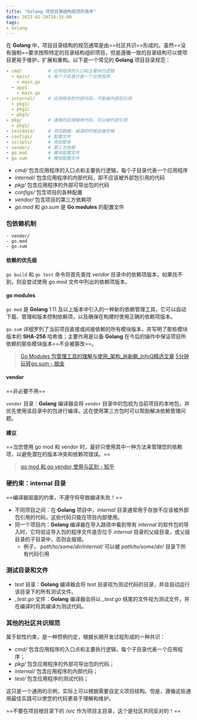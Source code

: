 ```yaml
---
title: "Golang 项目目录结构规范的思考"
date: 2023-02-20T16:35:00
tags:
- Golang
---
```


在 **Golang** 中，项目目录结构的规范通常是由==社区共识==形成的。虽然==没有强制==要求按照特定的目录结构组织项目，但是遵循一致的目录结构可以使项目更易于维护、扩展和重构。以下是一个常见的 **Golang** 项目目录规范：

```yaml
- cmd/          # 应用程序的入口和主要执行逻辑
  - main/       # 每个子目录代表一个应用程序
    - main.go
  - app1
    - main.go
- internal/     # 应用程序的内部代码，不能被外部包引用
  - pkg1/
  - pkg2/
  - pkg3/
- pkg/          # 通用的应用程序代码，可以被外部引用
  - pkg1/
- testdata/     # 测试数据，编译的时候会被忽略   
- configs/      # 配置文件
- scripts/      # 项目脚本
- vendor/       # 第三方依赖
- go.mod        # 模块配置文件
- go.sum        # 模块配置文件
```

-   *cmd/* 包含应用程序的入口点和主要执行逻辑，每个子目录代表一个应用程序
-   *internal/* 包含应用程序的内部代码，即不应该被外部包引用的代码
-   *pkg/* 包含应用程序的外部可导出包的代码
-  *configs/* 包含项目的各种配置
-   *vendor/* 包含项目的第三方依赖项
-   *go.mod* 和 *go.sum* 是 **Go modules** 的配置文件

### 包依赖机制

```
- vendor/
- go.mod
- go.sum
```

#### 依赖的优先级

`go build` 和 `go test` 命令将首先查找 *vendor* 目录中的依赖项版本，如果找不到，则会尝试使用 *go.mod* 文件中列出的依赖项版本。

#### go modules

`go mod` 是 **Golang** 1.11 及以上版本中引入的一种新的依赖管理工具，它可以自动下载、管理和版本控制依赖项，以及确保在构建时使用正确的依赖项版本。

`go.sum` 详细罗列了当前项目直接或间接依赖的所有模块版本，并写明了那些模块版本的 **SHA-256** 哈希值；主要作用是以备 **Golang** 在今后的操作中保证项目所依赖的那些模块版本==不会被篡改==。

> [Go Modules 包管理工具的理解与使用_架构_尚新鹏_InfoQ精选文章](https://www.infoq.cn/article/xyjhjja87y7pvu1iwhz3)
> [5分钟玩转go.sum - 掘金](https://juejin.cn/post/7158069082439286791)

#### vendor

==非必要不用==

`vendor` 目录：**Golang** 编译器会将 `vendor` 目录中的包视为当前项目的本地包，并优先使用该目录中的包进行编译。这在使用第三方包时可以帮助解决依赖管理问题。

#### 建议

==当您使用 go mod 和 vendor 时，最好只使用其中一种方法来管理您的依赖项，以避免潜在的版本冲突和依赖项错误。==

> [go mod 和 go vendor 使用与区别 - 知乎](https://zhuanlan.zhihu.com/p/374044583)

### 硬约束：internal 目录

==编译器层面的约束，不遵守将导致编译失败！==

- 不同项目之间：在 **Golang** 项目中，*internal* 目录通常用于存放不应该被外部包引用的代码，这些代码只能在项目内部使用。 
- 同一个项目内：**Golang** 编译器在导入路径中看到带有 *internal* 的软件包的导入时，它将验证导入包的程序文件是否位于 *internal* 目录的父级目录，或父级目录的子目录中，否则会报错。
	- 例子， *path/to/some/dir/internal/* 可以被 *path/to/some/dir/* 目录下所有代码引用

### 测试目录和文件

-   *test* 目录：**Golang** 编译器会将 *test* 目录视为测试代码的目录，并会自动运行该目录下的所有测试文件。
-   *_test.go* 文件：**Golang** 编译器会将以 *_test.go* 结尾的文件视为测试文件，并在编译时将其编译为测试代码。

### 其他的社区共识规范

属于软性约束，是一种惯例约定，根据长期开发过程形成的一种共识：
- *cmd/* 包含应用程序的入口点和主要执行逻辑，每个子目录代表一个应用程序；
- *pkg/* 包含应用程序的外部可导出包的代码；
- *internal/* 包含应用程序的内部代码；
- *test/* 包含应用程序的测试代码；

这只是一个通用的示例，实际上可以根据需要自定义项目结构。但是，遵循这些通用最佳实践可以使您的代码更易于理解和维护。

==不要在项目根目录下的 */src* 作为项目主目录，这个是社区共同反对的！==